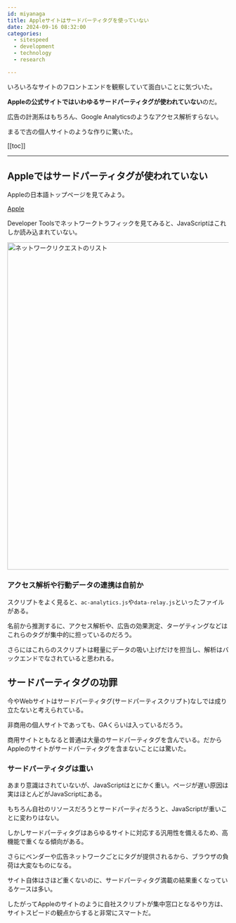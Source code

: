 ```yaml
---
id: miyanaga
title: Appleサイトはサードパーティタグを使っていない
date: 2024-09-16 08:32:00
categories:
  - sitespeed
  - development
  - technology
  - research

---
```


いろいろなサイトのフロントエンドを観察していて面白いことに気づいた。

**Appleの公式サイトではいわゆるサードパーティタグが使われていない**のだ。

広告の計測系はもちろん、Google Analyticsのようなアクセス解析すらない。

まるで古の個人サイトのような作りに驚いた。

[[toc]]

---

## Appleではサードパーティタグが使われていない

Appleの日本語トップページを見てみよう。

[Apple](https://www.apple.com/jp/)

Developer Toolsでネットワークトラフィックを見てみると、JavaScriptはこれしか読み込まれていない。

<img src="https://assets.ideamans.com/miyanaga/images/2024/09/network-requests-list.png" alt="ネットワークリクエストのリスト" width="1600" height="744" />

### アクセス解析や行動データの連携は自前か

スクリプトをよく見ると、`ac-analytics.js`や`data-relay.js`といったファイルがある。

名前から推測するに、アクセス解析や、広告の効果測定、ターゲティングなどはこれらのタグが集中的に担っているのだろう。

さらにはこれらのスクリプトは軽量にデータの吸い上げだけを担当し、解析はバックエンドでなされていると思われる。

## サードパーティタグの功罪

今やWebサイトはサードパーティタグ(サードパーティスクリプト)なしでは成り立たないと考えられている。

非商用の個人サイトであっても、GAくらいは入っているだろう。

商用サイトともなると普通は大量のサードパーティタグを含んでいる。だからAppleのサイトがサードパーティタグを含まないことには驚いた。

### サードパーティタグは重い

あまり意識はされていないが、JavaScriptはとにかく重い。ページが遅い原因は実はほとんどがJavaScriptにある。

もちろん自社のリソースだろうとサードパーティだろうと、JavaScriptが重いことに変わりはない。

しかしサードパーティタグはあらゆるサイトに対応する汎用性を備えるため、高機能で重くなる傾向がある。

さらにベンダーや広告ネットワークごとにタグが提供されるから、ブラウザの負荷は大変なものになる。

サイト自体はさほど重くないのに、サードパーティタグ満載の結果重くなっているケースは多い。

したがってAppleのサイトのように自社スクリプトが集中窓口となるやり方は、サイトスピードの観点からすると非常にスマートだ。
